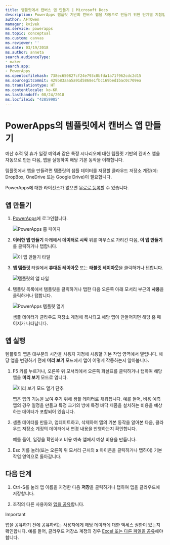 ```yaml
---
title: 템플릿에서 캔버스 앱 만들기 | Microsoft Docs
description: PowerApps 템플릿 기반의 캔버스 앱을 자동으로 만들기 위한 단계별 지침입니다.
author: AFTOwen
manager: kvivek
ms.service: powerapps
ms.topic: conceptual
ms.custom: canvas
ms.reviewer: ''
ms.date: 03/19/2018
ms.author: anneta
search.audienceType:
- maker
search.app:
- PowerApps
ms.openlocfilehash: 738ec650827cf24e793c0bfda1a71f962cdc2d15
ms.sourcegitcommit: 429b83aaa5a91d5868e1fbc169bed1bac0c709ea
ms.translationtype: HT
ms.contentlocale: ko-KR
ms.lasthandoff: 08/24/2018
ms.locfileid: "42859905"
---
```

# <a name="create-a-canvas-app-from-a-template-in-powerapps"></a>PowerApps의 템플릿에서 캔버스 앱 만들기

예산 추적 및 휴가 일정 예약과 같은 특정 시나리오에 대한 템플릿 기반의 캔버스 앱을 자동으로 만든 다음, 앱을 실행하여 해당 기본 동작을 이해합니다.

템플릿에서 앱을 만들려면 템플릿의 샘플 데이터를 저장할 클라우드 저장소 계정(예: DropBox, OneDrive 또는 Google Drive)이 필요합니다.

PowerApps에 대한 라이선스가 없으면 [무료로 등록](../signup-for-powerapps.md)할 수 있습니다.

## <a name="create-an-app"></a>앱 만들기

1. [PowerApps](http://web.powerapps.com?utm_source=padocs&utm_medium=linkinadoc&utm_campaign=referralsfromdoc)에 로그인합니다.

    ![PowerApps 홈 페이지](./media/get-started-test-drive/sign-in.png)

1. **이러한 앱 만들기** 아래에서 **데이터로 시작** 위를 마우스로 가리킨 다음, **이 앱 만들기**를 클릭하거나 탭합니다.

    ![이 앱 만들기 타일](./media/get-started-test-drive/make-this-app.png)

1. **앱 템플릿** 타일에서 **휴대폰 레이아웃** 또는 **태블릿 레이아웃**을 클릭하거나 탭합니다.

    ![템플릿의 앱 타일](./media/get-started-test-drive/template-tile.png)

4. 템플릿 목록에서 템플릿을 클릭하거나 탭한 다음 오른쪽 아래 모서리 부근의 **사용**을 클릭하거나 탭합니다.

    ![PowerApps 템플릿 열기](./media/get-started-test-drive/open-template.png)

    샘플 데이터가 클라우드 저장소 계정에 복사되고 해당 앱이 만들어지면 해당 홈 페이지가 나타납니다.

## <a name="run-the-app"></a>앱 실행
템플릿의 앱은 대부분의 시간을 사용자 지정에 사용할 기본 작업 영역에서 열립니다. 해당 앱을 변경하기 전에 **미리 보기** 모드에서 앱이 어떻게 작동하는지 알아봅니다.

1. F5 키를 누르거나, 오른쪽 위 모서리에서 오른쪽 화살표를 클릭하거나 탭하여 해당 앱을 **미리 보기** 모드로 엽니다.

    ![미리 보기 모드 열기 단추](./media/get-started-test-drive/open-preview.png)

    앱은 앱의 기능을 보여 주기 위해 샘플 데이터로 채워집니다. 예를 들어, 비용 예측 앱의 경우 일정을 만들고 특정 크기의 방에 특정 바닥 제품을 설치하는 비용을 예상하는 데이터가 포함되어 있습니다.

4. 샘플 데이터를 만들고, 업데이트하고, 삭제하여 앱의 기본 동작을 알아본 다음, 클라우드 저장소 계정의 데이터에서 변경 내용을 반영하는지 확인합니다.

    예를 들어, 일정을 확인하고 비용 예측 앱에서 예상 비용을 만듭니다.

5. Esc 키를 눌러(또는 오른쪽 위 모서리 근처의 **x** 아이콘을 클릭하거나 탭하여) 기본 작업 영역으로 돌아갑니다.

## <a name="next-steps"></a>다음 단계
1. Ctrl-S를 눌러 앱 이름을 지정한 다음 **저장**을 클릭하거나 탭하여 앱을 클라우드에 저장합니다.

1. 조직의 다른 사용자와 [앱을 공유](share-app.md)합니다.

> [!IMPORTANT]
> 앱을 공유하기 전에 공유하려는 사용자에게 해당 데이터에 대한 액세스 권한이 있는지 확인합니다. 예를 들어, 클라우드 저장소 계정의 경우 [Excel 또는 다른 파일을 공유](share-app-data.md)해야 합니다.
